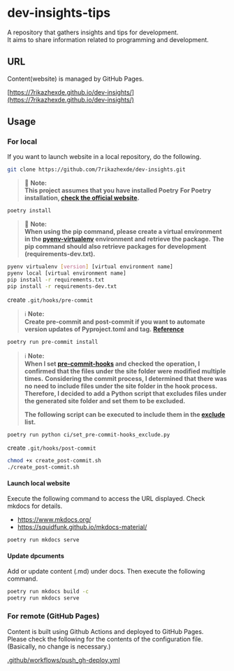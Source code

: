 # dev-insights-tips

A repository that gathers insights and tips for development.<br />
It aims to share information related to programming and development.

## URL

Content(website) is managed by GitHub Pages.

[https://7rikazhexde.github.io/dev-insights/](https://7rikazhexde.github.io/dev-insights/)

## Usage

### For local

If you want to launch website in a local repository, do the following.

```bash
git clone https://github.com/7rikazhexde/dev-insights.git
```

> 🚨 **Note:**<br />
> **This project assumes that you have installed Poetry**
> **For Poetry installation, [check the official website](https://python-poetry.org/docs/#installing-with-the-official-installer).**

```bash
poetry install
```

> 🚨 **Note:**<br />
> **When using the pip command, please create a virtual environment in the [pyenv-virtualenv](https://github.com/pyenv/pyenv-virtualenv#pyenv-virtualenv) environment and retrieve the package.**
> **The pip command should also retrieve packages for development (requirements-dev.txt).**

```bash
pyenv virtualenv [version] [virtual environment name]
pyenv local [virtual environment name]
pip install -r requirements.txt
pip install -r requirements-dev.txt
```

create `.git/hooks/pre-commit`

> ℹ️ **Note:**<br />
> **Create pre-commit and post-commit if you want to automate version updates of Pyproject.toml and tag.**
> **[Reference](https://github.com/7rikazhexde/trial-test/issues/1)**

```bash
poetry run pre-commit install
```

> ℹ️ **Note:**<br />
> **When I set [pre-commit-hooks](https://pre-commit.com/#pre-commit-configyaml---hooks) and checked the operation, I confirmed that the files under the site folder were modified multiple times.**
> **Considering the commit process, I determined that there was no need to include files under the site folder in the hook process.**
> **Therefore, I decided to add a Python script that excludes files under the generated site folder and set them to be excluded.**
>
> **The following script can be executed to include them in the [exclude](https://pre-commit.com/#config-exclude) list.**

```bash
poetry run python ci/set_pre-commit-hooks_exclude.py
```

create `.git/hooks/post-commit`

```bash
chmod +x create_post-commit.sh
./create_post-commit.sh
```

#### Launch local website

Execute the following command to access the URL displayed.
Check mkdocs for details.

- <https://www.mkdocs.org/>
- <https://squidfunk.github.io/mkdocs-material/>

```bash
poetry run mkdocs serve
```

#### Update dpcuments

Add or update content (.md) under docs. Then execute the following command.

```bash
poetry run mkdocs build -c
poetry run mkdocs serve
```

### For remote (GitHub Pages)

Content is built using Github Actions and deployed to GitHub Pages.<br />
Please check the following for the contents of the configuration file. (Basically, no change is necessary.)

[.github/workflows/push_gh-deploy.yml](.github/workflows/push_gh-deploy.yml)
